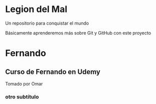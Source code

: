 # Legion del Mal
Un repositorio para conquistar el mundo

Básicamente aprenderemos más sobre Git y GitHub con este proyecto


# Fernando


## Curso de Fernando en Udemy
Tomado por Omar

### otro subtítulo